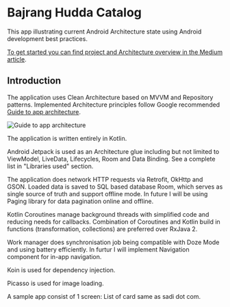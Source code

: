 Bajrang Hudda Catalog
=========================

This app illustrating current Android Architecture state using Android development best
practices.

[To get started you can find project and Architecture overview in the Medium article](https://medium.com/@eli.fox/android-architecture-starring-kotlin-coroutines-jetpack-mvvm-room-paging-retrofit-and-dagger-7749b2bae5f7?sk=9c5a7af2fbf5d4a04e72322bfb245489). 

Introduction
------------

The application uses Clean Architecture based on MVVM and Repository patterns. Implemented
Architecture principles follow Google recommended [Guide to app architecture](https://developer.android.com/jetpack/docs/guide).

![Guide to app architecture](screenshots/guide-to-app-architecture.png "Guide to app architecture")

The application is written entirely in Kotlin.

Android Jetpack is used as an Architecture glue including but not limited to ViewModel, LiveData,
Lifecycles, Room and Data Binding. See a complete list in "Libraries used" section.

The application does network HTTP requests via Retrofit, OkHttp and GSON. Loaded data is saved to
SQL based database Room, which serves as single source of truth and support offline mode.
In future I will be using Paging library for data pagination online and offline.

Kotlin Coroutines manage background threads with simplified code and reducing needs for callbacks.
Combination of Coroutines and Kotlin build in functions (transformation, collections) are preferred
over RxJava 2.

Work manager does synchronisation job being compatible with Doze Mode and using battery efficiently.
In furtur I will implement Navigation component for in-app navigation.

Koin is used for dependency injection.

Picasso is used for image loading.


A sample app consist of 1 screen: List of card same as sadi dot com.
